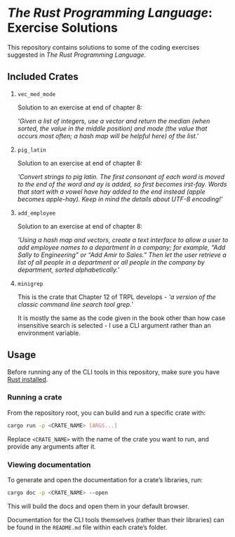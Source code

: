 # *The Rust Programming Language*: Exercise Solutions
This repository contains solutions to some of the coding exercises suggested in
*The Rust Programming Language*. 

## Included Crates

1. `vec_med_mode`

    Solution to an exercise at end of chapter 8:

    *'Given a list of integers, use a vector and return the median (when sorted, the
    value in the middle position) and mode (the value that occurs most often; a hash
    map will be helpful here) of the list.'*
    
2. `pig_latin`
    
    Solution to an exercise at end of chapter 8:

    *'Convert strings to pig latin. The first consonant of each word is moved to the
    end of the word and ay is added, so first becomes irst-fay. Words that start
    with a vowel have hay added to the end instead (apple becomes apple-hay). Keep
    in mind the details about UTF-8 encoding!'*

3. `add_employee`
    
    Solution to an exercise at end of chapter 8:

    *'Using a hash map and vectors, create a text interface to allow a user to add
    employee names to a department in a company; for example, “Add Sally to
    Engineering” or “Add Amir to Sales.” Then let the user retrieve a list of
    all people in a department or all people in the company by department,
    sorted alphabetically.'*

4. `minigrep`
    
    This is the crate that Chapter 12 of TRPL develops - *'a version of the
    classic command line search tool grep.'*

    It is mostly the same as the code given in the book other than how case
    insensitive search is selected - I use a CLI argument rather than an
    environment variable.
## Usage

Before running any of the CLI tools in this repository, make sure you have [Rust installed](https://www.rust-lang.org/tools/install).  

### Running a crate
From the repository root, you can build and run a specific crate with:

```bash
cargo run -p <CRATE_NAME> [ARGS...]
```

Replace `<CRATE_NAME>` with the name of the crate you want to run, and provide any arguments after it.  

### Viewing documentation
To generate and open the documentation for a crate’s libraries, run:

```bash
cargo doc -p <CRATE_NAME> --open
```

This will build the docs and open them in your default browser.  

Documentation for the CLI tools themselves (rather than their libraries) can be found in the `README.md` file within each crate’s folder.  